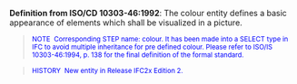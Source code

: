 **Definition from ISO/CD 10303-46:1992**: The colour entity defines a basic appearance of elements which shall be visualized in a picture.

> <font color="#0000ff"><small>
NOTE&nbsp; Corresponding STEP name: colour. It has been made into a
SELECT
type in IFC to avoid multiple inheritance for pre defined colour.
Please refer to ISO/IS 10303-46:1994, p. 138 for the final definition
of the formal standard.</small> </font>

> <small> <font color="#0000ff">HISTORY&nbsp;
New entity in Release IFC2x Edition 2.</font> </small>